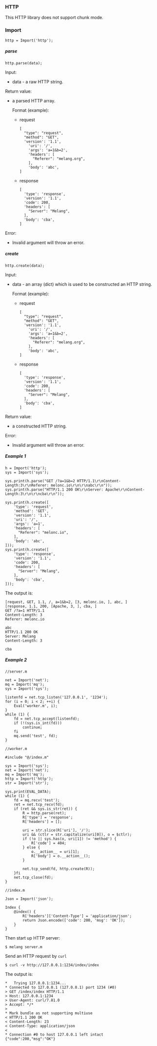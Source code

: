 ### HTTP

This HTTP library does not support chunk mode.



### Import

```
http = Import('http');
```



##### parse

```
http.parse(data);
```

Input:

- data - a raw HTTP string.

Return value:

- a parsed HTTP array.

  Format (example):

  - request

    ```
    [
      "type": "request",
      "method": "GET",
      'version': '1.1',
        'uri': '/',
        'args': 'a=1&b=2',
        'headers': [
          "Referer": "melang.org",
        ],
        'body': 'abc',
    ]
    ```

  - response

    ```
    [
      'type': 'response',
      'version': '1.1',
      'code': 200,
      'headers': [
        "Server": "Melang",
      ],
      'body': 'cba',
    ]
    ```

Error:

- Invalid argument will throw an error.



##### create

```
http.create(data);
```

Input:

- data - an array (dict) which is used to be constructed an HTTP string.

  Format (example):

  - request

    ```
    [
      "type": "request",
      "method": "GET",
      'version': '1.1',
        'uri': '/',
        'args': 'a=1&b=2',
        'headers': [
          "Referer": "melang.org",
        ],
        'body': 'abc',
    ]
    ```

  - response

    ```
    [
      'type': 'response',
      'version': '1.1',
      'code': 200,
      'headers': [
        "Server": "Melang",
      ],
      'body': 'cba',
    ]
    ```

Return value:

- a constructed HTTP string.

Error:

- Invalid argument will throw an error.



##### Example 1

```
h = Import('http');
sys = Import('sys');

sys.print(h.parse("GET /?a=1&b=2 HTTP/1.1\r\nContent-Length:3\r\nReferer: melonc.io\r\n\r\nabc\r\n"));
sys.print(h.parse("HTTP/1.1 200 OK\r\nServer: Apache\r\nContent-Length:3\r\n\r\ncba\r\n"));

sys.print(h.create([
    'type': 'request',
    'method': 'GET',
    'version': '1.1',
    'uri': '/',
    'args': 'a=1',
    'headers': [
      "Referer": "melonc.io",
    ],
    'body': 'abc',
]));
sys.print(h.create([
    'type': 'response',
    'version': '1.1',
    'code': 200,
    'headers': [
      "Server": "Melang",
    ],
    'body': 'cba',
]));
```

The output is:

```
[request, GET, 1.1, /, a=1&b=2, [3, melonc.io, ], abc, ]
[response, 1.1, 200, [Apache, 3, ], cba, ]
GET /?a=1 HTTP/1.1
Content-Length: 3
Referer: melonc.io

abc
HTTP/1.1 200 OK
Server: Melang
Content-Length: 3

cba
```



##### Example 2

```
//server.m

net = Import('net');
mq = Import('mq');
sys = Import('sys');

listenfd = net.tcp_listen('127.0.0.1', '1234');
for (i = 0; i < 2; ++i) {
    Eval('worker.m', i);
}
while (1) {
    fd = net.tcp_accept(listenfd);
    if (!(sys.is_int(fd)))
        continue;
    fi
    mq.send('test', fd);
}
```

```
//worker.m

#include "@/index.m"

sys = Import('sys');
net = Import('net');
mq = Import('mq');
http = Import('http');
str = Import('str');

sys.print(EVAL_DATA);
while (1) {
    fd = mq.recv('test');
    ret = net.tcp_recv(fd);
    if (ret && sys.is_str(ret)) {
        R = http.parse(ret);
        R['type'] = 'response';
        R['headers'] = [];

        uri = str.slice(R['uri'], '/');
        uri && (ctlr = str.capitalize(uri[0]), o = $ctlr);
        if (!o || sys.has(o, uri[1]) != 'method') {
            R['code'] = 404;
        } else {
            o.__action__ = uri[1];
            R['body'] = o.__action__();
        }

        net.tcp_send(fd, http.create(R));
    }fi
    net.tcp_close(fd);
}
```

```
//index.m

Json = Import('json');

Index {
    @index() {
        R['headers']['Content-Type'] = 'application/json';
        return Json.encode(['code': 200, 'msg': 'OK']);
    }
}
```

Then start up HTTP server:

```
$ melang server.m
```

Send an HTTP request by `curl`

```
$ curl -v http://127.0.0.1:1234/index/index
```

The output is:

```
*   Trying 127.0.0.1:1234...
* Connected to 127.0.0.1 (127.0.0.1) port 1234 (#0)
> GET /index/index HTTP/1.1
> Host: 127.0.0.1:1234
> User-Agent: curl/7.81.0
> Accept: */*
> 
* Mark bundle as not supporting multiuse
< HTTP/1.1 200 OK
< Content-Length: 23
< Content-Type: application/json
< 
* Connection #0 to host 127.0.0.1 left intact
{"code":200,"msg":"OK"}
```

